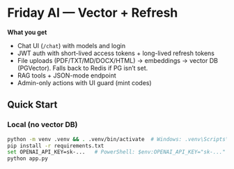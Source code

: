 # Friday AI — Vector + Refresh

**What you get**
- Chat UI (`/chat`) with models and login
- JWT auth with short-lived access tokens + long-lived refresh tokens
- File uploads (PDF/TXT/MD/DOCX/HTML) → embeddings → vector DB (PGVector). Falls back to Redis if PG isn’t set.
- RAG tools + JSON-mode endpoint
- Admin-only actions with UI guard (mint codes)

## Quick Start

### Local (no vector DB)
```bash
python -m venv .venv && . .venv/bin/activate  # Windows: .venv\Scripts\Activate
pip install -r requirements.txt
set OPENAI_API_KEY=sk-...   # PowerShell: $env:OPENAI_API_KEY="sk-..."
python app.py



